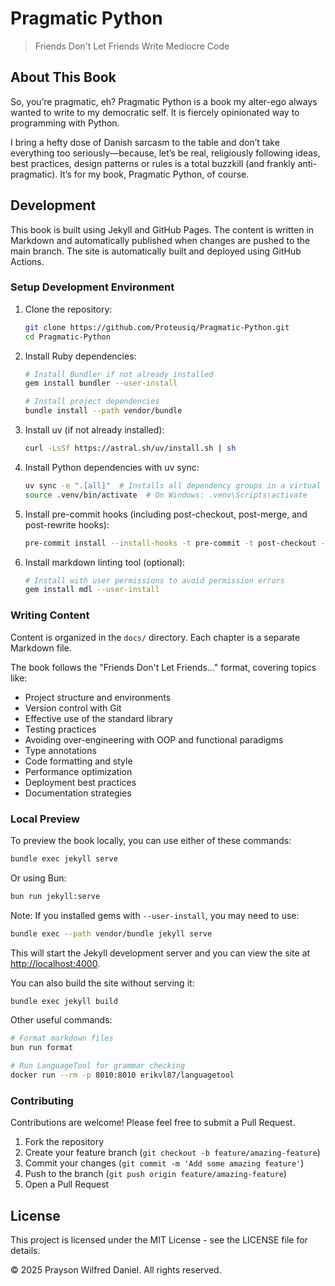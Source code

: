 # Pragmatic Python

> Friends Don't Let Friends Write Mediocre Code

## About This Book

So, you’re pragmatic, eh? Pragmatic Python is a book my alter-ego always wanted
to write to my democratic self. It is fiercely opinionated way to programming
with Python.

I bring a hefty dose of Danish sarcasm to the table and don’t take
everything too seriously—because, let’s be real, religiously following ideas,
best practices, design patterns or rules is a total buzzkill (and frankly
anti-pragmatic). It’s for my book, Pragmatic Python, of course.

## Development

This book is built using Jekyll and GitHub Pages. The content is written in
Markdown and automatically published when changes are pushed to the main branch.
The site is automatically built and deployed using GitHub Actions.

### Setup Development Environment

1. Clone the repository:

   ```bash
   git clone https://github.com/Proteusiq/Pragmatic-Python.git
   cd Pragmatic-Python
   ```

1. Install Ruby dependencies:

   ```bash
   # Install Bundler if not already installed
   gem install bundler --user-install

   # Install project dependencies
   bundle install --path vendor/bundle
   ```

1. Install uv (if not already installed):

   ```bash
   curl -LsSf https://astral.sh/uv/install.sh | sh
   ```

1. Install Python dependencies with uv sync:

   ```bash
   uv sync -e ".[all]"  # Installs all dependency groups in a virtual environment
   source .venv/bin/activate  # On Windows: .venv\Scripts\activate
   ```

1. Install pre-commit hooks (including post-checkout, post-merge, and
   post-rewrite hooks):

   ```bash
   pre-commit install --install-hooks -t pre-commit -t post-checkout -t post-merge -t post-rewrite
   ```

1. Install markdown linting tool (optional):

   ```bash
   # Install with user permissions to avoid permission errors
   gem install mdl --user-install
   ```

### Writing Content

Content is organized in the `docs/` directory. Each chapter is a separate
Markdown file.

The book follows the "Friends Don't Let Friends..." format, covering topics like:

- Project structure and environments
- Version control with Git
- Effective use of the standard library
- Testing practices
- Avoiding over-engineering with OOP and functional paradigms
- Type annotations
- Code formatting and style
- Performance optimization
- Deployment best practices
- Documentation strategies

### Local Preview

To preview the book locally, you can use either of these commands:

```bash
bundle exec jekyll serve
```

Or using Bun:

```bash
bun run jekyll:serve
```

Note: If you installed gems with `--user-install`, you may need to use:

```bash
bundle exec --path vendor/bundle jekyll serve
```

This will start the Jekyll development server and you can view the site at [http://localhost:4000](http://localhost:4000).

You can also build the site without serving it:

```bash
bundle exec jekyll build
```

Other useful commands:

```bash
# Format markdown files
bun run format

# Run LanguageTool for grammar checking
docker run --rm -p 8010:8010 erikvl87/languagetool
```

### Contributing

Contributions are welcome! Please feel free to submit a Pull Request.

1. Fork the repository
2. Create your feature branch (`git checkout -b feature/amazing-feature`)
3. Commit your changes (`git commit -m 'Add some amazing feature'`)
4. Push to the branch (`git push origin feature/amazing-feature`)
5. Open a Pull Request

## License

This project is licensed under the MIT License - see the LICENSE file for
details.

© 2025 Prayson Wilfred Daniel. All rights reserved.
